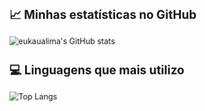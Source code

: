 ## 📈 Minhas estatísticas no GitHub
![eukaualima's GitHub stats](https://github-readme-stats.vercel.app/api?username=eukaualima&show_icons=true&theme=swift)
## 💻 Linguagens que mais utilizo
![Top Langs](https://github-readme-stats.vercel.app/api/top-langs/?username=eukaualima&hide_progress=true)
